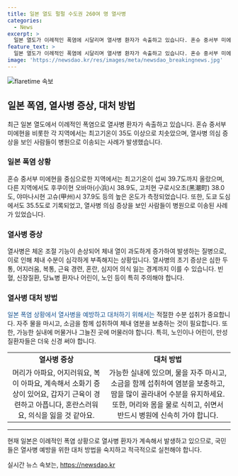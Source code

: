 ```yaml
---
title: 일본 열도 펄펄 수도권 260여 명 열사병
categories:
  - News
excerpt: >
  일본 열도가 이례적인 폭염에 시달리며 열사병 환자가 속출하고 있습니다. 혼슈 중서부 미에현 마쓰사카시의 최고기온은 섭씨 39.7도로 기록되었고, 후쿠이현 오바마(小浜)시와 고치현 구로시오초(黑潮町)에서도 38도 이상의 높은 기온을 기록했습니다. 도쿄에서도 35.5도까지 치솟으면서 열사병 의심자가 병원으로 이송되었는데, 수도권에서도 260여 명의 열사병 의심자가 발생했습니다. 전국 기상 관측지점 914곳 중 162곳에서 35도 이상의 기온이 측정되는 등 광범위한 곳에서 고온이 계속되고 있습니다.
feature_text: >
  일본 열도가 이례적인 폭염에 시달리며 열사병 환자가 속출하고 있습니다. 혼슈 중서부 미에현 마쓰사카시의 최고기온은 섭씨 39.7도로 기록되었고, 후쿠이현 오바마(小浜)시와 고치현 구로시오초(黑潮町)에서도 38도 이상의 높은 기온을 기록했습니다. 도쿄에서도 35.5도까지 치솟으면서 열사병 의심자가 병원으로 이송되었는데, 수도권에서도 260여 명의 열사병 의심자가 발생했습니다. 전국 기상 관측지점 914곳 중 162곳에서 35도 이상의 기온이 측정되는 등 광범위한 곳에서 고온이 계속되고 있습니다.
image: 'https://newsdao.kr/res/images/meta/newsdao_breakingnews.jpg'
---
```


<p><img src="https://newsdao.kr/res/images/meta/newsdao_breakingnews.jpg" alt="flaretime 속보" /></p>

<h2 data-ke-size="size26">일본 폭염, 열사병 증상, 대처 방법</h2>

<p data-ke-size="size16">최근 일본 열도에서 이례적인 폭염으로 열사병 환자가 속출하고 있습니다. 혼슈 중서부 미에현을 비롯한 각 지역에서는 최고기온이 35도 이상으로 치솟았으며, 열사병 의심 증상을 보인 사람들이 병원으로 이송되는 사례가 발생했습니다.</p>

<h3 data-ke-size="size24">일본 폭염 상황</h3>

<p data-ke-size="size16">혼슈 중서부 미에현을 중심으로한 지역에서는 최고기온이 섭씨 39.7도까지 올랐으며, 다른 지역에서도 후쿠이현 오바마(小浜)시 38.9도, 고치현 구로시오초(黑潮町) 38.0도, 야마나시현 고슈(甲州)시 37.9도 등의 높은 온도가 측정되었습니다. 또한, 도쿄 도심에서도 35.5도로 기록되었고, 열사병 의심 증상을 보인 사람들이 병원으로 이송된 사례가 있었습니다.</p>

<h3 data-ke-size="size24">열사병 증상</h3>

<p data-ke-size="size16">열사병은 체온 조절 기능이 손상되어 체내 열이 과도하게 증가하여 발생하는 질병으로, 이로 인해 체내 수분이 심각하게 부족해지는 상황입니다. 열사병의 초기 증상은 심한 두통, 어지러움, 복통, 근육 경련, 혼란, 심지어 의식 잃는 경계까지 이를 수 있습니다. 빈혈, 신장질환, 당뇨병 환자나 어린이, 노인 등이 특히 주의해야 합니다.</p>

<h3 data-ke-size="size24">열사병 대처 방법</h3>

<p data-ke-size="size16"><span style="color: #1a5490;">일본 폭염 상황에서 열사병을 예방하고 대처하기 위해서는</span> 적절한 수분 섭취가 중요합니다. 자주 물을 마시고, 소금을 함께 섭취하여 체내 염분을 보충하는 것이 필요합니다. 또한, 가능한 실내에 머물거나 그늘진 곳에 머물러야 합니다. 특히, 노인이나 어린이, 만성질환자들은 더욱 신경 써야 합니다.</p>

<table>
    <tr>
        <td style="text-align: center; height: 17px;"><b>열사병 증상</b></td>
        <td style="text-align: center; height: 17px;"><b>대처 방법</b></td>
    </tr>
    <tr>
        <td style="text-align: center;">머리가 아파요, 어지러워요, 복이 아파요, 계속해서 소화기 증상이 있어요, 갑자기 근육이 경련하고 아픕니다, 혼란스러워요, 의식을 잃을 것 같아요.</td>
        <td style="text-align: center;">가능한 실내에 있으며, 물을 자주 마시고, 소금을 함께 섭취하여 염분을 보충하고, 땀을 많이 골라내어 수분을 유지하세요. 또한, 머리와 몸을 물로 식히고, 쉬면서 반드시 병원에 신속히 가야 합니다.</td>
    </tr>
</table>

<hr>

<p data-ke-size="size16">현재 일본은 이례적인 폭염 상황으로 열사병 환자가 계속해서 발생하고 있으므로, 국민들은 열사병 예방을 위한 대처 방법을 숙지하고 적극적으로 실천해야 합니다.</p>
실시간 뉴스 속보는, <a href="https://newsdao.kr" rel="dofollow">https://newsdao.kr</a>


